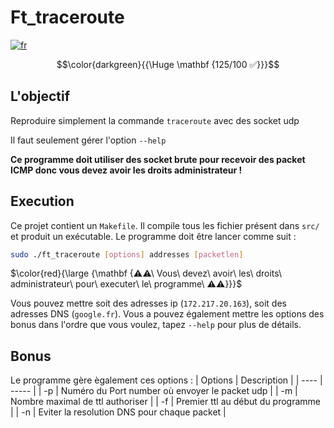 # Ft_traceroute

[![fr](https://img.shields.io/badge/Langue-fr-blue)](README.fr.md)

$$\color{darkgreen}{{\Huge \mathbf {125/100 ✅}}}$$

## L'objectif

Reproduire simplement la commande `traceroute` avec des socket udp

Il faut seulement gérer l'option `--help`

**Ce programme doit utiliser des socket brute pour recevoir des packet ICMP donc vous devez avoir les droits administrateur !**

## Execution

Ce projet contient un `Makefile`.
Il compile tous les fichier présent dans `src/` et produit un exécutable.
Le programme doit être lancer comme suit :
````sh
sudo ./ft_traceroute [options] addresses [packetlen]
````

$\color{red}{\large {\mathbf {⚠⚠\ Vous\ devez\ avoir\ les\ droits\ administrateur\ pour\ executer\ le\ programme\ ⚠⚠}}}$

Vous pouvez mettre soit des adresses ip (`172.217.20.163`), soit des adresses DNS (`google.fr`).
Vous a pouvez également mettre les options des bonus dans l'ordre que vous voulez, tapez `--help` pour plus de détails.

## Bonus

Le programme gère ègalement ces options :
| Options | Description |
| ---- | ----- |
| -p | Numéro du Port number où envoyer le packet udp |
| -m | Nombre maximal de ttl authoriser |
| -f | Premier ttl au début du programme |
| -n | Eviter la resolution DNS pour chaque packet |

